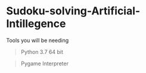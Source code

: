 # Sudoku-solving-Artificial-Intillegence

Tools you will be needing 

> Python 3.7 64 bit 

> Pygame Interpreter 

